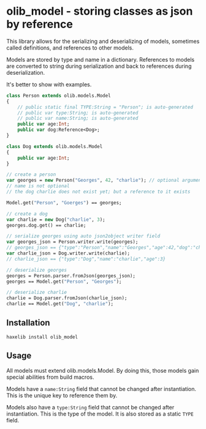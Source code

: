 # olib_model - storing classes as json by reference

This library allows for the serializing and deserializing of models, sometimes called definitions, and references to other models.

Models are stored by type and name in a dictionary. References to models are converted to string during serialization and back to references during deserialization.



It's better to show with examples.
```haxe
class Person extends olib.models.Model
{
    // public static final TYPE:String = "Person"; is auto-generated
    // public var type:String; is auto-generated
    // public var name:String; is auto-generated
    public var age:Int;
    public var dog:Reference<Dog>;
}

class Dog extends olib.models.Model
{
    public var age:Int;
}

// create a person
var georges = new Person("Georges", 42, "charlie"); // optional arguments are auto-generated.
// name is not optional
// the dog charlie does not exist yet; but a reference to it exists

Model.get("Person", "Goerges") == georges;

// create a dog
var charlie = new Dog("charlie", 3);
georges.dog.get() == charlie;

// serialize georges using auto json2object writer field
var georges_json = Person.writer.write(georges);
// georges_json == {"type":"Person","name":"Georges","age":42,"dog":"charlie"}
var charlie_json = Dog.writer.write(charlie);
// charlie_json == {"type":"Dog","name":"charlie","age":3}

// deserialize georges
georges = Person.parser.fromJson(georges_json);
georges == Model.get("Person", "Georges");

// deserialize charlie
charlie = Dog.parser.fromJson(charlie_json);
charlie == Model.get("Dog", "charlie");
```
## Installation
`haxelib install olib_model`

## Usage
All models must extend olib.models.Model. By doing this, those models gain special abilities from build macros.

Models have a `name:String` field that cannot be changed after instantiation. This is the unique key to reference them by.

Models also have a `type:String` field that cannot be changed after instantiation. This is the type of the model. It is also stored as a static `TYPE` field.
